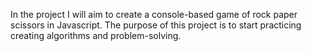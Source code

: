 In the project I will aim to create a console-based game of rock paper scissors 
in Javascript. The purpose of this project is to start practicing creating
algorithms and problem-solving.